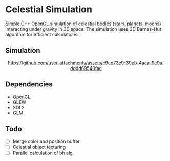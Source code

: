 # Celestial Simulation

Simple C++ OpenGL simulation of celestial bodies (stars, planets, moons) interacting under gravity in 3D space. The simulation uses 3D Barnes-Hut algorithm for efficient calculations.

## Simulation

<div align="center">
  
https://github.com/user-attachments/assets/c9cd73e9-39eb-4aca-9c9a-dddd69540fac

</div>

## Dependencies

- OpenGL
- GLEW
- SDL2
- GLM

## Todo

- [ ] Merge color and position buffer
- [ ] Celestial object texturing
- [ ] Parallel calculation of bh alg
